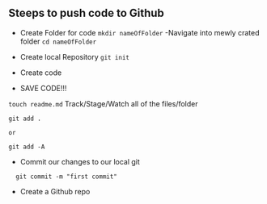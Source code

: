 ## Steeps to push code to Github

- Create Folder for code
`mkdir nameOfFolder`
-Navigate into mewly crated folder
`cd nameOfFolder`
- Create local Repository
`git init`
- Create code

- SAVE CODE!!!

`touch readme.md`
Track/Stage/Watch all of the files/folder
```
git add .

or

git add -A
```
- Commit our changes to our local git
```
  git commit -m "first commit"
```
- Create a Github repo
